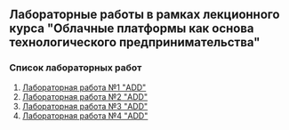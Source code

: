 ## Лабораторные работы в рамках лекционного курса "Облачные платформы как основа технологического предпринимательства"
### Список лабораторных работ

1. [Лабораторная работа №1 "ADD"](labs/lab1/lab1.md)
2. [Лабораторная работа №2 "ADD"](labs/lab2/lab2.md)
3. [Лабораторная работа №3 "ADD"](labs/lab3/lab3.md)
4. [Лабораторная работа №4 "ADD"](labs/lab4/lab4.md)